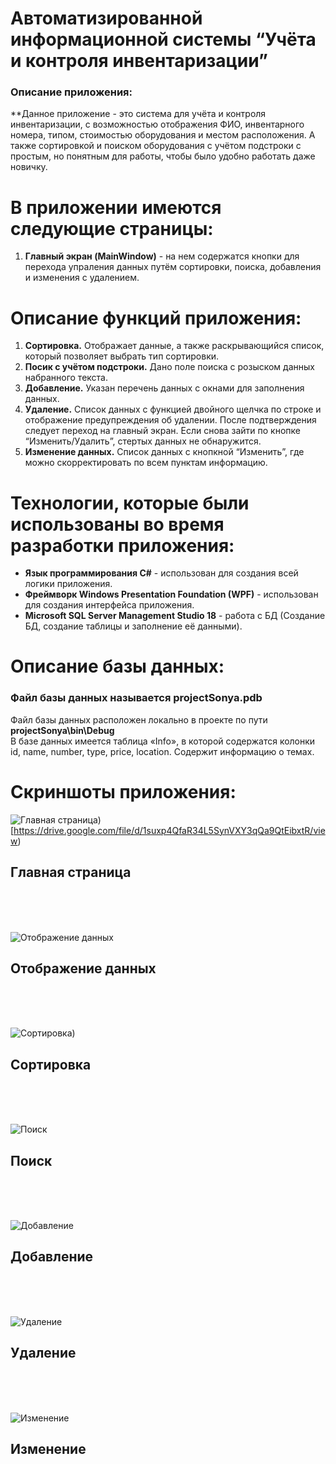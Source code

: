# Автоматизированной информационной системы “Учёта и контроля инвентаризации”
### Описание приложения:
**Данное приложение - это система для учёта и контроля инвентаризации, с возможностью отображения ФИО, инвентарного номера, типом, стоимостью оборудования и местом расположения. А также сортировкой и поиском оборудования с учётом подстроки с простым, но понятным для работы, чтобы было удобно работать даже новичку.

# В приложении имеются следующие страницы:
1. **Главный экран (MainWindow)** - на нем содержатся кнопки для перехода упраления данных путём сортировки, поиска, добавления и изменения с удалением.

# Описание функций приложения:
1. **Сортировка.** Отображает данные, а также раскрывающийся список, который позволяет выбрать тип сортировки. 
2. **Посик с учётом подстроки.** Дано поле поиска с розыском данных набранного текста.
3. **Добавление.** Указан перечень данных с окнами для заполнения данных.
4. **Удаление.** Список данных с функцией двойного щелчка по строке и отображение предупреждения об удалении. После подтверждения следует переход на главный экран. Если снова зайти по кнопке “Изменить/Удалить”, стертых данных не обнаружится.
5. **Изменение данных.** Список данных с кнопкной “Изменить”, где можно скорректировать по всем пунктам информацию.

# Технологии, которые были использованы во время разработки приложения:
- **Язык программирования C#** - использован для создания всей логики приложения.
- **Фреймворк Windows Presentation Foundation (WPF)** - использован для создания интерфейса приложения.
- **Microsoft SQL Server Management Studio 18** - работа с БД (Создание БД, создание таблицы и заполнение её данными).

# Описание базы данных:
### Файл базы данных называется projectSonya.pdb <br/>
Файл базы данных расположен локально в проекте по пути **projectSonya\bin\Debug** </br>
В базе данных имеется таблица «Info», в которой содержатся колонки id, name, number, type, price, location. Содержит информацию о темах. <br/>

# Скриншоты приложения:
![Главная страница]([https://drive.google.com/file/d/1suxp4QfaR34L5SynVXY3qQa9QtEibxtR/view))
[https://drive.google.com/file/d/1suxp4QfaR34L5SynVXY3qQa9QtEibxtR/view)
## Главная страница
</br> </br> </br>

![Отображение данных]([https://drive.google.com/file/d/1BcMhV0noYu7AKiJnEjbmjrDiCes0j1ee/view](https://drive.google.com/drive/folders/1IfEgyaaxbNYR23ROOsRZV7IH2cskXwu4))
## Отображение данных </br>
</br> </br> </br>

![Сортировка]([https://drive.google.com/file/d/1CJFFic5l359Ae61CZFpz3-PlCElVGIum/view))
## Сортировка </br>
</br> </br> </br>

![Поиск](https://drive.google.com/file/d/13AI5IkjNb-QPivvbVgxi7mOa355Dz94m/view)
## Поиск </br>
</br> </br> </br>

![Добавление](https://drive.google.com/file/d/1q37igLcnIvzZovU7XmC_r0IzQYqpNvpY/view)
## Добавление </br>
</br> </br> </br>

![Удаление](https://drive.google.com/file/d/1YgminQ--cn6fhjDqyHs6YEfqdJi6J2Bq/view)
## Удаление </br>
</br> </br> </br>

![Изменение](https://drive.google.com/file/d/1xj2Bl_HtWjJJD-Ta2ESW7yolFDS_chom/view)
## Изменение </br>
</br> </br> </br>
